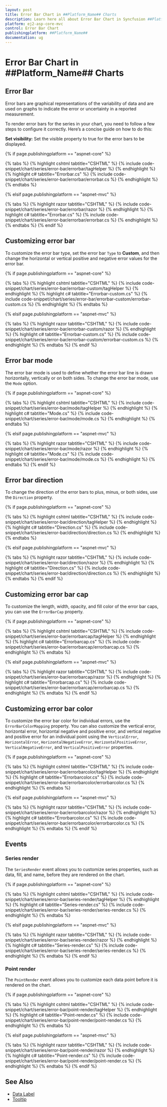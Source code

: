 ```yaml
---
layout: post
title: Error Bar Chart in ##Platform_Name## Charts
description: Learn here all about Error Bar Chart in Syncfusion ##Platform_Name## Charts component of Syncfusion Essential JS 2 and more.
platform: ej2-asp-core-mvc
control: Error Bar Chart
publishingplatform: ##Platform_Name##
documentation: ug
---
```



# Error Bar Chart in ##Platform_Name## Charts

## Error Bar

Error bars are graphical representations of the variability of data and are used on graphs to indicate the error or uncertainty in a reported measurement.

To render error bars for the series in your chart, you need to follow a few steps to configure it correctly. Here’s a concise guide on how to do this:

**Set visibility:** Set the visible property to true for the error bars to be displayed.

{% if page.publishingplatform == "aspnet-core" %}

{% tabs %}
{% highlight cshtml tabtitle="CSHTML" %}
{% include code-snippet/chart/series/error-bar/errorbar/tagHelper %}
{% endhighlight %}
{% highlight c# tabtitle="Errorbar.cs" %}
{% include code-snippet/chart/series/error-bar/errorbar/errorbar.cs %}
{% endhighlight %}
{% endtabs %}

{% elsif page.publishingplatform == "aspnet-mvc" %}

{% tabs %}
{% highlight razor tabtitle="CSHTML" %}
{% include code-snippet/chart/series/error-bar/errorbar/razor %}
{% endhighlight %}
{% highlight c# tabtitle="Errorbar.cs" %}
{% include code-snippet/chart/series/error-bar/errorbar/errorbar.cs %}
{% endhighlight %}
{% endtabs %}
{% endif %}

## Customizing error bar

To customize the error bar type, set the error bar `Type` to **Custom**, and then change the horizontal or vertical positive and negative error values for the error bar.

{% if page.publishingplatform == "aspnet-core" %}

{% tabs %}
{% highlight cshtml tabtitle="CSHTML" %}
{% include code-snippet/chart/series/error-bar/errorbar-custom/tagHelper %}
{% endhighlight %}
{% highlight c# tabtitle="Errorbar-custom.cs" %}
{% include code-snippet/chart/series/error-bar/errorbar-custom/errorbar-custom.cs %}
{% endhighlight %}
{% endtabs %}

{% elsif page.publishingplatform == "aspnet-mvc" %}

{% tabs %}
{% highlight razor tabtitle="CSHTML" %}
{% include code-snippet/chart/series/error-bar/errorbar-custom/razor %}
{% endhighlight %}
{% highlight c# tabtitle="Errorbar-custom.cs" %}
{% include code-snippet/chart/series/error-bar/errorbar-custom/errorbar-custom.cs %}
{% endhighlight %}
{% endtabs %}
{% endif %}

## Error bar mode

The error bar mode is used to define whether the error bar line is drawn horizontally, vertically or on both sides. To change the error bar mode, use the `Mode` option.

{% if page.publishingplatform == "aspnet-core" %}

{% tabs %}
{% highlight cshtml tabtitle="CSHTML" %}
{% include code-snippet/chart/series/error-bar/mode/tagHelper %}
{% endhighlight %}
{% highlight c# tabtitle="Mode.cs" %}
{% include code-snippet/chart/series/error-bar/mode/mode.cs %}
{% endhighlight %}
{% endtabs %}

{% elsif page.publishingplatform == "aspnet-mvc" %}

{% tabs %}
{% highlight razor tabtitle="CSHTML" %}
{% include code-snippet/chart/series/error-bar/mode/razor %}
{% endhighlight %}
{% highlight c# tabtitle="Mode.cs" %}
{% include code-snippet/chart/series/error-bar/mode/mode.cs %}
{% endhighlight %}
{% endtabs %}
{% endif %} 

## Error bar direction

To change the direction of the error bars to plus, minus, or both sides, use the `Direction` property.

{% if page.publishingplatform == "aspnet-core" %}

{% tabs %}
{% highlight cshtml tabtitle="CSHTML" %}
{% include code-snippet/chart/series/error-bar/direction/tagHelper %}
{% endhighlight %}
{% highlight c# tabtitle="Direction.cs" %}
{% include code-snippet/chart/series/error-bar/direction/direction.cs %}
{% endhighlight %}
{% endtabs %}

{% elsif page.publishingplatform == "aspnet-mvc" %}

{% tabs %}
{% highlight razor tabtitle="CSHTML" %}
{% include code-snippet/chart/series/error-bar/direction/razor %}
{% endhighlight %}
{% highlight c# tabtitle="Direction.cs" %}
{% include code-snippet/chart/series/error-bar/direction/direction.cs %}
{% endhighlight %}
{% endtabs %}
{% endif %}

## Customizing error bar cap

To customize the length, width, opacity, and fill color of the error bar caps, you can use the `ErrorBarCap` property.

{% if page.publishingplatform == "aspnet-core" %}

{% tabs %}
{% highlight cshtml tabtitle="CSHTML" %}
{% include code-snippet/chart/series/error-bar/errorbarcap/tagHelper %}
{% endhighlight %}
{% highlight c# tabtitle="Errorbarcap.cs" %}
{% include code-snippet/chart/series/error-bar/errorbarcap/errorbarcap.cs %}
{% endhighlight %}
{% endtabs %}

{% elsif page.publishingplatform == "aspnet-mvc" %}

{% tabs %}
{% highlight razor tabtitle="CSHTML" %}
{% include code-snippet/chart/series/error-bar/errorbarcap/razor %}
{% endhighlight %}
{% highlight c# tabtitle="Errorbarcap.cs" %}
{% include code-snippet/chart/series/error-bar/errorbarcap/errorbarcap.cs %}
{% endhighlight %}
{% endtabs %}
{% endif %}

## Customizing error bar color

To customize the error bar color for individual errors, use the `ErrorBarColorMapping` property. You can also customize the vertical error, horizontal error, horizontal negative and positive error, and vertical negative and positive error for an individual point using the `VerticalError`, `HorizontalError`, `HorizontalNegativeError`, `HorizontalPositiveError`, `VerticalNegativeError`, and `VerticalPositiveError` properties.

{% if page.publishingplatform == "aspnet-core" %}

{% tabs %}
{% highlight cshtml tabtitle="CSHTML" %}
{% include code-snippet/chart/series/error-bar/errorbarcolor/tagHelper %}
{% endhighlight %}
{% highlight c# tabtitle="Errorbarcolor.cs" %}
{% include code-snippet/chart/series/error-bar/errorbarcolor/errorbarcolor.cs %}
{% endhighlight %}
{% endtabs %}

{% elsif page.publishingplatform == "aspnet-mvc" %}

{% tabs %}
{% highlight razor tabtitle="CSHTML" %}
{% include code-snippet/chart/series/error-bar/errorbarcolor/razor %}
{% endhighlight %}
{% highlight c# tabtitle="Errorbarcolor.cs" %}
{% include code-snippet/chart/series/error-bar/errorbarcolor/errorbarcolor.cs %}
{% endhighlight %}
{% endtabs %}
{% endif %}

## Events

### Series render

The `SeriesRender` event allows you to customize series properties, such as data, fill, and name, before they are rendered on the chart.

{% if page.publishingplatform == "aspnet-core" %}

{% tabs %}
{% highlight cshtml tabtitle="CSHTML" %}
{% include code-snippet/chart/series/error-bar/series-render/tagHelper %}
{% endhighlight %}
{% highlight c# tabtitle="Series-render.cs" %}
{% include code-snippet/chart/series/error-bar/series-render/series-render.cs %}
{% endhighlight %}
{% endtabs %}

{% elsif page.publishingplatform == "aspnet-mvc" %}

{% tabs %}
{% highlight razor tabtitle="CSHTML" %}
{% include code-snippet/chart/series/error-bar/series-render/razor %}
{% endhighlight %}
{% highlight c# tabtitle="Series-render.cs" %}
{% include code-snippet/chart/series/error-bar/series-render/series-render.cs %}
{% endhighlight %}
{% endtabs %}
{% endif %}

### Point render

The `PointRender` event allows you to customize each data point before it is rendered on the chart.

{% if page.publishingplatform == "aspnet-core" %}

{% tabs %}
{% highlight cshtml tabtitle="CSHTML" %}
{% include code-snippet/chart/series/error-bar/point-render/tagHelper %}
{% endhighlight %}
{% highlight c# tabtitle="Point-render.cs" %}
{% include code-snippet/chart/series/error-bar/point-render/point-render.cs %}
{% endhighlight %}
{% endtabs %}

{% elsif page.publishingplatform == "aspnet-mvc" %}

{% tabs %}
{% highlight razor tabtitle="CSHTML" %}
{% include code-snippet/chart/series/error-bar/point-render/razor %}
{% endhighlight %}
{% highlight c# tabtitle="Point-render.cs" %}
{% include code-snippet/chart/series/error-bar/point-render/point-render.cs %}
{% endhighlight %}
{% endtabs %}
{% endif %}

## See Also

* [Data Label](../data-labels)
* [Tooltip](../tool-tip)